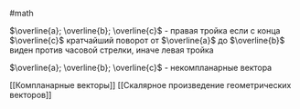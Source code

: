 #math 

$\overline{a}; \overline{b}; \overline{c}$ - правая тройка если с конца $\overline{c}$ кратчайший поворот от $\overline{a}$ до $\overline{b}$ виден против часовой стрелки, иначе левая тройка

$\overline{a}; \overline{b}; \overline{c}$ - некомпланарные вектора


[[Компланарные векторы]]
[[Скалярное произведение геометрических векторов]]